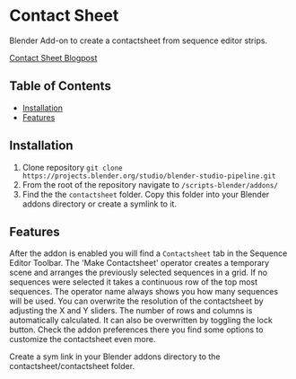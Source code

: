 # Contact Sheet
Blender Add-on to create a contactsheet from sequence editor strips.

[Contact Sheet Blogpost](https://studio.blender.org/blog/contact-sheet-addon/)
## Table of Contents

- [Installation](#installation)
- [Features](#features)
## Installation
1. Clone repository `git clone https://projects.blender.org/studio/blender-studio-pipeline.git`
2. From the root of the repository navigate to `/scripts-blender/addons/` 
3. Find the the `contactsheet` folder. Copy this folder into your Blender addons directory or create a symlink to it.

## Features
After the addon is enabled you will find a `Contactsheet` tab in the Sequence Editor Toolbar.
The 'Make Contactsheet' operator creates a temporary scene and arranges the previously selected sequences in a grid.
If no sequences were selected it takes a continuous row of the top most sequences.
The operator name always shows you how many sequences will be used.
You can overwrite the resolution of the contactsheet by adjusting the X and Y sliders.
The number of rows and columns is automatically calculated. It can also be overwritten by toggling the lock button.
Check the addon preferences there you find some options to customize the contactsheet even more.


Create a sym link in your Blender addons directory to the contactsheet/contactsheet folder.
